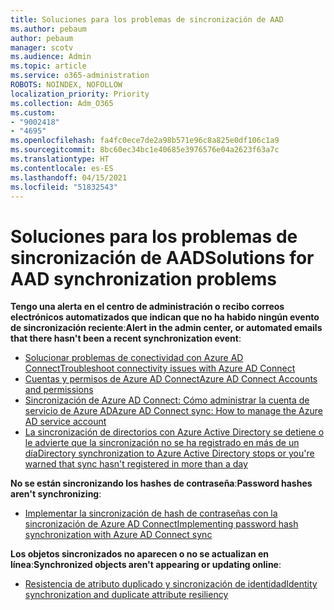 ```yaml
---
title: Soluciones para los problemas de sincronización de AAD
ms.author: pebaum
author: pebaum
manager: scotv
ms.audience: Admin
ms.topic: article
ms.service: o365-administration
ROBOTS: NOINDEX, NOFOLLOW
localization_priority: Priority
ms.collection: Adm_O365
ms.custom:
- "9002418"
- "4695"
ms.openlocfilehash: fa4fc0ece7de2a98b571e96c8a825e0df106c1a9
ms.sourcegitcommit: 8bc60ec34bc1e40685e3976576e04a2623f63a7c
ms.translationtype: HT
ms.contentlocale: es-ES
ms.lasthandoff: 04/15/2021
ms.locfileid: "51832543"
---
```

# <a name="solutions-for-aad-synchronization-problems"></a><span data-ttu-id="0881d-102">Soluciones para los problemas de sincronización de AAD</span><span class="sxs-lookup"><span data-stu-id="0881d-102">Solutions for AAD synchronization problems</span></span>

<span data-ttu-id="0881d-103">**Tengo una alerta en el centro de administración o recibo correos electrónicos automatizados que indican que no ha habido ningún evento de sincronización reciente**:</span><span class="sxs-lookup"><span data-stu-id="0881d-103">**Alert in the admin center, or automated emails that there hasn't been a recent synchronization event**:</span></span>

- [<span data-ttu-id="0881d-104">Solucionar problemas de conectividad con Azure AD Connect</span><span class="sxs-lookup"><span data-stu-id="0881d-104">Troubleshoot connectivity issues with Azure AD Connect</span></span>](https://docs.microsoft.com/azure/active-directory/hybrid/tshoot-connect-connectivity)
- [<span data-ttu-id="0881d-105">Cuentas y permisos de Azure AD Connect</span><span class="sxs-lookup"><span data-stu-id="0881d-105">Azure AD Connect Accounts and permissions</span></span>](https://go.microsoft.com/fwlink/p/?LinkId=820598)
- [<span data-ttu-id="0881d-106">Sincronización de Azure AD Connect: Cómo administrar la cuenta de servicio de Azure AD</span><span class="sxs-lookup"><span data-stu-id="0881d-106">Azure AD Connect sync: How to manage the Azure AD service account</span></span>](https://docs.microsoft.com/azure/active-directory/hybrid/how-to-connect-azureadaccount)
- [<span data-ttu-id="0881d-107">La sincronización de directorios con Azure Active Directory se detiene o le advierte que la sincronización no se ha registrado en más de un día</span><span class="sxs-lookup"><span data-stu-id="0881d-107">Directory synchronization to Azure Active Directory stops or you're warned that sync hasn't registered in more than a day</span></span>](https://support.microsoft.com/help/2882421/directory-synchronization-to-azure-active-directory-stops-or-you-re-warned-that-sync-hasn-t-registered-in-more-than-a-day)
 
<span data-ttu-id="0881d-108">**No se están sincronizando los hashes de contraseña**:</span><span class="sxs-lookup"><span data-stu-id="0881d-108">**Password hashes aren't synchronizing**:</span></span>

- [<span data-ttu-id="0881d-109">Implementar la sincronización de hash de contraseñas con la sincronización de Azure AD Connect</span><span class="sxs-lookup"><span data-stu-id="0881d-109">Implementing password hash synchronization with Azure AD Connect sync</span></span>](https://docs.microsoft.com/azure/active-directory/hybrid/how-to-connect-password-hash-synchronization)

<span data-ttu-id="0881d-110">**Los objetos sincronizados no aparecen o no se actualizan en línea**:</span><span class="sxs-lookup"><span data-stu-id="0881d-110">**Synchronized objects aren't appearing or updating online**:</span></span>

- [<span data-ttu-id="0881d-111">Resistencia de atributo duplicado y sincronización de identidad</span><span class="sxs-lookup"><span data-stu-id="0881d-111">Identity synchronization and duplicate attribute resiliency</span></span>](https://docs.microsoft.com/azure/active-directory/hybrid/how-to-connect-syncservice-duplicate-attribute-resiliency)
